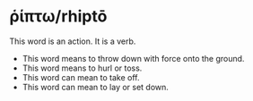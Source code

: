 # ῥίπτω/rhiptō
This word is an action. It is a verb.

* This word means to throw down with force onto the ground.
* This word means to hurl or toss.
* This word can mean to take off.
* This word can mean to lay or set down.
